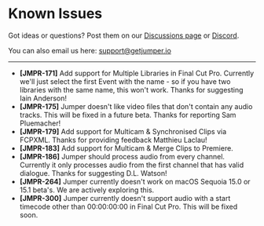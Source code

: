 # Known Issues

Got ideas or questions? Post them on our [Discussions page](https://github.com/GetJumper/docs/discussions) or [Discord](https://discord.com/invite/3JFNYAfwSb).

You can also email us here: support@getjumper.io

---

- **[JMPR-171]** Add support for Multiple Libraries in Final Cut Pro. Currently we'll just select the first Event with the name - so if you have two libraries with the same name, this won't work. Thanks for suggesting Iain Anderson!
- **[JMPR-175]** Jumper doesn't like video files that don't contain any audio tracks. This will be fixed in a future beta. Thanks for reporting Sam Pluemacher!
- **[JMPR-179]** Add support for Multicam & Synchronised Clips via FCPXML. Thanks for providing feedback Matthieu Laclau!
- **[JMPR-183]** Add support for Multicam & Merge Clips to Premiere.
- **[JMPR-186]** Jumper should process audio from every channel. Currently it only processes audio from the first channel that has valid dialogue. Thanks for suggesting D.L. Watson!
- **[JMPR-264]** Jumper currently doesn't work on macOS Sequoia 15.0 or 15.1 beta's. We are actively exploring this.
- **[JMPR-300]** Jumper currently doesn't support audio with a start timecode other than 00:00:00:00 in Final Cut Pro. This will be fixed soon.